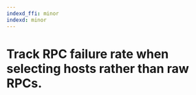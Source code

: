 ```yaml
---
indexd_ffi: minor
indexd: minor
---
```


# Track RPC failure rate when selecting hosts rather than raw RPCs.
